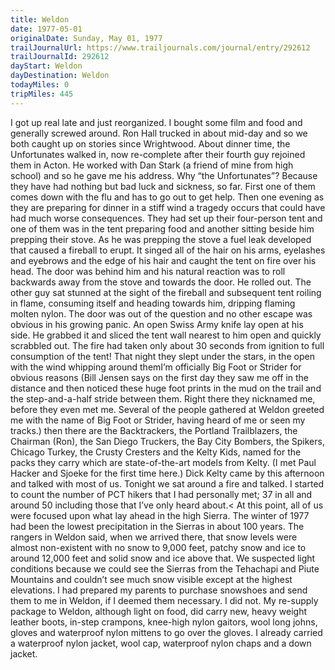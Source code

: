 ```yaml
---
title: Weldon
date: 1977-05-01
originalDate: Sunday, May 01, 1977
trailJournalUrl: https://www.trailjournals.com/journal/entry/292612
trailJournalId: 292612
dayStart: Weldon
dayDestination: Weldon
todayMiles: 0
tripMiles: 445
---
```

I got up real late and just reorganized. I bought some film and food and generally screwed around. Ron Hall trucked in about mid-day and so we both caught up on stories since Wrightwood. About dinner time, the Unfortunates walked in, now re-complete after their fourth guy rejoined them in Acton. He worked with Dan Stark (a friend of mine from high school) and so he gave me his address. Why “the Unfortunates”? Because they have had nothing but bad luck and sickness, so far. First one of them comes down with the flu and has to go out to get help. Then one evening as they are preparing for dinner in a stiff wind a tragedy occurs that could have had much worse consequences. They had set up their four-person tent and one of them was in the tent preparing food and another sitting beside him prepping their stove. As he was prepping the stove a fuel leak developed that caused a fireball to erupt. It singed all of the hair on his arms, eyelashes and eyebrows and the edge of his hair and caught the tent on fire over his head. The door was behind him and his natural reaction was to roll backwards away from the stove and towards the door. He rolled out. The other guy sat stunned at the sight of the fireball and subsequent tent roiling in flame, consuming itself and heading towards him, dripping flaming molten nylon. The door was out of the question and no other escape was obvious in his growing panic. An open Swiss Army knife lay open at his side. He grabbed it and sliced the tent wall nearest to him open and quickly scrabbled out. The fire had taken only about 30 seconds from ignition to full consumption of the tent! That night they slept under the stars, in the open with the wind whipping around themI’m officially Big Foot or Strider for obvious reasons (Bill Jensen says on the first day they saw me off in the distance and then noticed these huge foot prints in the mud on the trail and the step-and-a-half stride between them. Right there they nicknamed me, before they even met me. Several of the people gathered at Weldon greeted me with the name of Big Foot or Strider, having heard of me or seen my tracks.) then there are the Backtrackers, the Portland Trailblazers, the Chairman (Ron), the San Diego Truckers, the Bay City Bombers, the Spikers, Chicago Turkey, the Crusty Cresters and the Kelty Kids, named for the packs they carry which are state-of-the-art models from Kelty. (I met Paul Hacker and Sjoeke for the first time here.) Dick Kelty came by this afternoon and talked with most of us. Tonight we sat around a fire and talked. I started to count the number of PCT hikers that I had personally met; 37 in all and around 50 including those that I’ve only heard about.<
At this point, all of us were focused upon what lay ahead in the high Sierra. The winter of 1977 had been the lowest precipitation in the Sierras in about 100 years. The rangers in Weldon said, when we arrived there, that snow levels were almost non-existent with no snow to 9,000 feet, patchy snow and ice to around 12,000 feet and solid snow and ice above that. We suspected light conditions because we could see the Sierras from the Tehachapi and Piute Mountains and couldn’t see much snow visible except at the highest elevations. I had prepared my parents to purchase snowshoes and send them to me in Weldon, if I deemed them necessary. I did not. My re-supply package to Weldon, although light on food, did carry new, heavy weight leather boots, in-step crampons, knee-high nylon gaitors, wool long johns, gloves and waterproof nylon mittens to go over the gloves. I already carried a waterproof nylon jacket, wool cap, waterproof nylon chaps and a down jacket.
